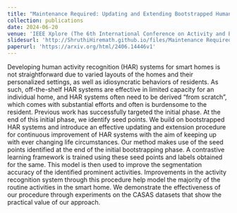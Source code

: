 ```yaml
---
title: "Maintenance Required: Updating and Extending Bootstrapped Human Activity Recognition Systems for Smart Homes"
collection: publications
date: 2024-06-20
venue: 'IEEE Xplore (The 6th International Conference on Activity and Behavior Computing)'
slidesurl: 'http://ShruthiHiremath.github.io/files/Maintenance Required_ Updating and Extending Bootstrapped Human Activity Recognition Systems for Smart Homes.pdf'
paperurl: 'https://arxiv.org/html/2406.14446v1'
---
```


Developing human activity recognition (HAR) systems for smart homes is not straightforward due to varied layouts of the homes and their personalized settings, as well as idiosyncratic behaviors of residents. As such, off-the-shelf HAR systems are effective in limited capacity for an individual home, and HAR systems often need to be derived “from scratch”, which comes with substantial efforts and often is burdensome to the resident. Previous work has successfully targeted the initial phase. At the end of this initial phase, we identify seed points. We build on bootstrapped HAR systems and introduce an effective updating and extension procedure for continuous improvement of HAR systems with the aim of keeping up with ever changing life circumstances. Our method makes use of the seed points identified at the end of the initial bootstrapping phase. A contrastive learning framework is trained using these seed points and labels obtained for the same. This model is then used to improve the segmentation accuracy of the identified prominent activities. Improvements in the activity recognition system through this procedure help model the majority of the routine activities in the smart home. We demonstrate the effectiveness of our procedure through experiments on the CASAS datasets that show the practical value of our approach.
